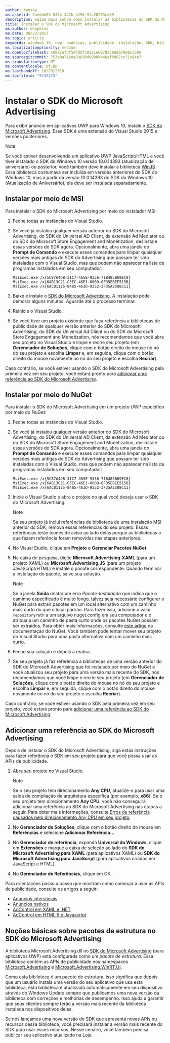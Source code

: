 ```yaml
---
author: Xansky
ms.assetid: 3aeddb83-5314-447b-b294-9fc28273cd39
description: Saiba mais sobre como instalar as bibliotecas do SDK do Microsoft Advertising.
title: Instalar o SDK do Microsoft Advertising
ms.author: mhopkins
ms.date: 08/23/2017
ms.topic: article
keywords: windows 10, uwp, anúncios, publicidade, instalação, SDK, biblioteca do publicidade
ms.localizationpriority: medium
ms.openlocfilehash: c08acaf3f5d4ddf59121e68782c0e8b78e8c358e
ms.sourcegitcommit: 753e0a7160a88830d9908b446ef0907cc71c64e7
ms.translationtype: MT
ms.contentlocale: pt-BR
ms.lasthandoff: 10/29/2018
ms.locfileid: "5747273"
---
```

# <a name="install-the-microsoft-advertising-sdk"></a>Instalar o SDK do Microsoft Advertising

Para exibir anúncio em aplicativos UWP para Windows 10, instale o [SDK do Microsoft Advertising](http://aka.ms/ads-sdk-uwp). Esse SDK é uma extensão do Visual Studio 2015 e versões posteriores.

> [!NOTE]
> Se você estiver desenvolvendo um aplicativo UWP JavaScript/HTML e você tiver instalado o SDK do Windows 10 versão 10.0.14393 (atualização de aniversário) ou posterior, você também deve instalar a biblioteca [WinJS](https://github.com/winjs/winjs) . Essa biblioteca costumava ser incluída em versões anteriores do SDK do Windows 10, mas a partir da versão 10.0.14393 do SDK do Windows 10 (Atualização de Aniversário), ela deve ser instalada separadamente.

<span id="install-msi" />

## <a name="install-via-msi"></a>Instalar por meio de MSI

Para instalar o SDK do Microsoft Advertising por meio do instalador MSI:

1.  Feche todas as instâncias do Visual Studio.

2. Se você já instalou qualquer versão anterior do SDK do Microsoft Advertising, do SDK do Universal AD Client, da extensão Ad Mediator ou do SDK do Microsoft Store Engagement and Monetization, desinstale essas versões do SDK agora. Opcionalmente, abra uma janela do **Prompt de Comando** e execute esses comandos para limpar quaisquer versões mais antigas do SDK do Advertising que possam ter sido instaladas com o Visual Studio, mas que podem não aparecer na lista de programas instalados em seu computador:
    ```
    MsiExec.exe /x{5C87A4DB-31C7-465E-9356-71B485B69EC8}
    MsiExec.exe /x{6AB13C21-C3EC-46E1-8009-6FD5EBEE515B}
    MsiExec.exe /x{6AC81125-8485-463D-9352-3F35A2508C11}
    ```

3.  Baixe e instale o [SDK do Microsoft Advertising](http://aka.ms/ads-sdk-uwp). A instalação pode demorar alguns minutos. Aguarde até o processo terminar.

4.  Reinicie o Visual Studio.

5.  Se você tiver um projeto existente que faça referência a bibliotecas de publicidade de qualquer versão anterior do SDK do Microsoft Advertising, do SDK do Universal Ad Client ou do SDK do Microsoft Store Engagement and Monetization, nós recomendamos que você abra seu projeto no Visual Studio e limpe e recrie seu projeto (em **Gerenciador de Soluções**, clique com o botão direito do mouse no nó do seu projeto e escolha **Limpar** e, em seguida, clique com o botão direito do mouse novamente no nó do seu projeto e escolha **Recriar**).

  Caso contrário, se você estiver usando o SDK do Microsoft Advertising pela primeira vez em seu projeto, você estará pronto para [adicionar uma referência ao SDK do Microsoft Advertising](#reference).

<span id="install-nuget" />

## <a name="install-via-nuget"></a>Instalar por meio do NuGet

Para instalar o SDK do Microsoft Advertising em um projeto UWP específico por meio do NuGet:

1.  Feche todas as instâncias do Visual Studio.

2.  Se você já instalou qualquer versão anterior do SDK do Microsoft Advertising, do SDK do Universal AD Client, da extensão Ad Mediator ou do SDK do Microsoft Store Engagement and Monetization, desinstale essas versões do SDK agora. Opcionalmente, abra uma janela do **Prompt de Comando** e execute esses comandos para limpar quaisquer versões mais antigas do SDK do Advertising que possam ter sido instaladas com o Visual Studio, mas que podem não aparecer na lista de programas instalados em seu computador:
    ```
    MsiExec.exe /x{5C87A4DB-31C7-465E-9356-71B485B69EC8}
    MsiExec.exe /x{6AB13C21-C3EC-46E1-8009-6FD5EBEE515B}
    MsiExec.exe /x{6AC81125-8485-463D-9352-3F35A2508C11}
    ```

3.  Inicie o Visual Studio e abra o projeto no qual você deseja usar o SDK do Microsoft Advertising.
    > [!NOTE]
    > Se seu projeto já inclui referências de biblioteca de uma instalação MSI anterior do SDK, remova essas referências do seu projeto. Essas referências terão ícones de aviso ao lado delas porque as bibliotecas a que fazem referência foram removidas nas etapas anteriores.

4. No Visual Studio, clique em **Projeto** e **Gerenciar Pacotes NuGet**.

5. Na caixa de pesquisa, digite **Microsoft.Advertising.XAML** (para um projeto XAML) ou **Microsoft.Advertising.JS** (para um projeto JavaScript/HTML) e instale o pacote correspondente. Quando terminar a instalação do pacote, salve sua solução.
    > [!NOTE]
    > Se a janela **Saída** relatar um erro *Pacote-Instalação* que indica que o caminho especificado é muito longo, talvez seja necessário configurar o NuGet para extrair pacotes em um local alternativo com um caminho mais curto do que o local padrão. Para fazer isso, adicione o valor ```repositoryPath``` a um arquivo nuget.config em seu computador e o atribua a um caminho de pasta curto onde os pacotes NuGet possam ser extraídos. Para obter mais informações, consulte [este artigo](http://docs.nuget.org/ndocs/consume-packages/configuring-nuget-behavior) na documentação do NuGet. Você também pode tentar mover seu projeto do Visual Studio para uma pasta alternativa com um caminho mais curto.

6. Feche sua solução e depois a reabra.

7.  Se seu projeto já faz referência a bibliotecas de uma versão anterior do SDK do Microsoft Advertising que foi instalado por meio do NuGet e você atualizou seu projeto para uma versão mais recente do SDK, nós recomendamos que você limpe e recrie seu projeto (em **Gerenciador de Soluções**, clique com o botão direito do mouse no nó do seu projeto e escolha **Limpar** e, em seguida, clique com o botão direito do mouse novamente no nó do seu projeto e escolha **Recriar**).

  Caso contrário, se você estiver usando o SDK pela primeira vez em seu projeto, você estará pronto para [adicionar uma referência ao SDK do Microsoft Advertising](#reference).

<span id="reference" />

## <a name="add-a-reference-to-the-microsoft-advertising-sdk"></a>Adicionar uma referência ao SDK do Microsoft Advertising

Depois de instalar o SDK do Microsoft Advertising, siga estas instruções para fazer referência o SDK em seu projeto para que você possa usar as APIs de publicidade.

1. Abra seu projeto no Visual Studio.
    > [!NOTE]
    > Se o seu projeto tem direcionamento **Any CPU**, atualize-o para usar uma saída de compilação de arquitetura específica (por exemplo, **x86**). Se o seu projeto tem direcionamento **Any CPU**, você não conseguirá adicionar uma referência ao SDK do Microsoft Advertising nas etapas a seguir. Para obter mais informações, consulte [Erros de referência causados pelo direcionamento Any CPU em seu projeto](known-issues-for-the-advertising-libraries.md#reference_errors).

2. No **Gerenciador de Soluções**, clique com o botão direito do mouse em **Referências** e selecione **Adicionar Referência...**

3. No **Gerenciador de referência**, expanda **Universal do Windows**, clique em **Extensões** e marque a caixa de seleção ao lado do **SDK do Microsoft Advertising para XAML** (para aplicativos XAML) ou **SDK do Microsoft Advertising para JavaScript** (para aplicativos criados em JavaScript e HTML).

4.  No **Gerenciador de Referências**, clique em OK.

Para orientações passo a passo que mostram como começar a usar as APIs de publicidade, consulte os artigos a seguir:

* [Anúncios intersticiais](interstitial-ads.md)
* [Anúncios nativos](native-ads.md)
* [AdControl em XAML e .NET](adcontrol-in-xaml-and--net.md)
* [AdControl em HTML 5 e Javascript](adcontrol-in-html-5-and-javascript.md)

<span id="framework" />

## <a name="understanding-framework-packages-in-the-microsoft-advertising-sdk"></a>Noções básicas sobre pacotes de estrutura no SDK do Microsoft Advertising

A biblioteca Microsoft.Advertising.dll no [SDK do Microsoft Advertising](http://aka.ms/ads-sdk-uwp) (para aplicativos UWP) está configurada como um *pacote de estrutura*. Essa biblioteca contém as APIs de publicidade nos namespaces [Microsoft.Advertising](https://docs.microsoft.com/uwp/api/microsoft.advertising) e [Microsoft.Advertising.WinRT.UI](https://docs.microsoft.com/uwp/api/microsoft.advertising.winrt.ui).

Como esta biblioteca é um pacote de estrutura, isso significa que depois que um usuário instala uma versão do seu aplicativo que usa esta biblioteca, esta biblioteca é atualizada automaticamente em seu dispositivo através do Windows Update sempre que publicamos uma nova versão da biblioteca com correções e melhorias de desempenho. Isso ajuda a garantir que seus clientes sempre terão a versão mais recente da biblioteca instalada nos dispositivos deles.

Se nós lançamos uma nova versão do SDK que apresenta novas APIs ou recursos dessa biblioteca, você precisará instalar a versão mais recente do SDK para usar esses recursos. Nesse cenário, você também precisa publicar seu aplicativo atualizado na Loja.
